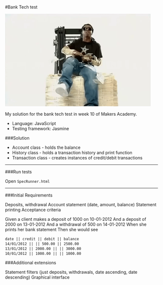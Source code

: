 #Bank Tech test

![alt tag](https://github.com/mrmurtz/bank-tech-test/blob/master/public/giphy.gif)

My solution for the bank tech test in week 10 of Makers Academy.

- Language: JavaScript
- Testing framework: Jasmine

###Solution

- Account class - holds the balance
- History class - holds a transaction history and print function
- Transaction class - creates instances of credit/debit transactions

---

###Run tests

Open `SpecRunner.html`

---

###Initial Requirements

Deposits, withdrawal
Account statement (date, amount, balance)
Statement printing
Acceptance criteria

Given a client makes a deposit of 1000 on 10-01-2012
And a deposit of 2000 on 13-01-2012
And a withdrawal of 500 on 14-01-2012
When she prints her bank statement
Then she would see

```
date || credit || debit || balance
14/01/2012 || || 500.00 || 2500.00
13/01/2012 || 2000.00 || || 3000.00
10/01/2012 || 1000.00 || || 1000.00
```

###Additional extensions

Statement filters (just deposits, withdrawals, date ascending, date descending)
Graphical interface
